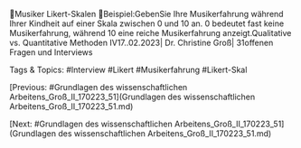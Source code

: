 Musiker
Likert-Skalen
Beispiel:GebenSie Ihre Musikerfahrung während Ihrer Kindheit auf einer Skala 
zwischen 0 und 10 an. 0 bedeutet fast keine Musikerfahrung, während 10 eine 
reiche Musikerfahrung anzeigt.Qualitative vs. Quantitative Methoden IV17..02.2023| Dr. Christine Groß| 31offenen Fragen und Interviews

   Tags & Topics:
   #Interview
   #Likert
   #Musikerfahrung
   #Likert-Skal

[Previous: #Grundlagen des wissenschaftlichen Arbeitens_Groß_II_170223_51](Grundlagen des wissenschaftlichen Arbeitens_Groß_II_170223_51.md)

[Next: #Grundlagen des wissenschaftlichen Arbeitens_Groß_II_170223_51](Grundlagen des wissenschaftlichen Arbeitens_Groß_II_170223_51.md)